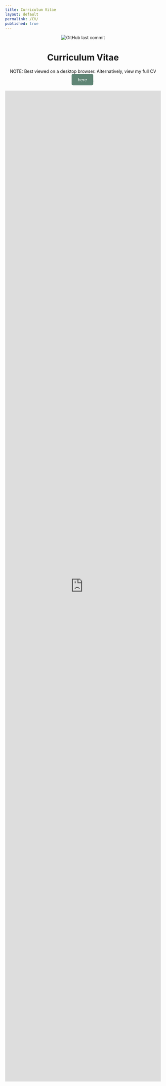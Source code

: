 ```yaml
---
title: Curriculum Vitae
layout: default
permalink: /CV/
published: true
---
```

<div align="center">
  
 ![GitHub last commit](https://img.shields.io/github/last-commit/meganstumpf/meganstumpf.github.io?path=_pages%2FCV.md&style=plastic&label=Last%20Updated&labelColor=%235F8575%09&color=%23353935%09)  
 
  <h1>Curriculum Vitae</h1>
  NOTE: Best viewed on a desktop browser. Alternatively, view my full CV <a href="https://meganstumpf.github.io/assets/CV.pdf" target="_blank" style="display: inline-block; padding: 10px 20px; background-color: #5F8575; color: white; text-decoration: none; border-radius: 5px;">here</a>.<br><br>
  <div style="max-width: 600px; width: 100%; overflow: auto;">
    <iframe src="https://meganstumpf.github.io/assets/CV.pdf" style="width: 100%; height: 80vh; border: none;"></iframe>
  </div>
</div>



